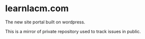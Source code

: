 learnlacm.com
=============

The new site portal built on wordpress.

This is a mirror of private repository used to track issues in public. 
